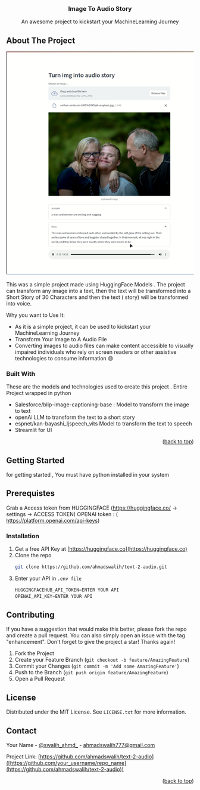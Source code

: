 

<!-- PROJECT LOGO -->
<br />
<div align="center">
 

  <h3 align="center">Image To Audio Story</h3>

  <p align="center">
    An awesome project to kickstart your MachineLearning Journey
    <br />
  </p>
</div>


<!-- ABOUT THE PROJECT -->
## About The Project

![Product Name Screen Shot](https://github.com/ahmadswalih/text-2-audio/blob/master/Screenshot%20from%202024-02-20%2013-09-29.png)

This was a simple project made using HuggingFace Models . The project can transform any image into a text, then the text will be transformed into a Short Story of 30 Characters and then the text ( story) will be transformed into voice. 

Why you want to Use It:
* As it is a simple project, it can be used to kickstart your MachineLearning Journey
* Transform Your Image to A Audio File
* Converting images to audio files can make content accessible to visually impaired individuals who rely on screen readers or other assistive technologies to consume information :smile:



### Built With

These are the models and technologies used to create this project . Entire Project wrapped in python

* Salesforce/blip-image-captioning-base : Model to transform the image to text
* openAi LLM to transform the text to a short story
* espnet/kan-bayashi_ljspeech_vits Model to transform the text to speech
* Streamlit for UI

<p align="right">(<a href="#readme-top">back to top</a>)</p>






<!-- GETTING STARTED -->
## Getting Started

for getting started , You must have python installed in your system 


<!-- Prerequistes  -->
## Prerequistes 

Grab a Access token from HUGGINGFACE (https://huggingface.co/ -> settings -> ACCESS TOKEN)
OPENAI token : ( https://platform.openai.com/api-keys)




### Installation


1. Get a free API Key at [https://huggingface.co](https://huggingface.co)
2. Clone the repo
   ```sh
   git clone https://github.com/ahmadswalih/text-2-audio.git
   ```
3. Enter your API in `.env file`
   ```js
   HUGGINGFACEHUB_API_TOKEN=ENTER YOUR API
   OPENAI_API_KEY=ENTER YOUR API
   ```




<!-- CONTRIBUTING -->
## Contributing

If you have a suggestion that would make this better, please fork the repo and create a pull request. You can also simply open an issue with the tag "enhancement".
Don't forget to give the project a star! Thanks again!

1. Fork the Project
2. Create your Feature Branch (`git checkout -b feature/AmazingFeature`)
3. Commit your Changes (`git commit -m 'Add some AmazingFeature'`)
4. Push to the Branch (`git push origin feature/AmazingFeature`)
5. Open a Pull Request




<!-- LICENSE -->
## License

Distributed under the MIT License. See `LICENSE.txt` for more information.





<!-- CONTACT -->
## Contact

Your Name - [@swalih_ahmd_](https://www.instagram.com/swalih_ahmd_/) - ahmadswalih777@gmail.com

Project Link: [https://github.com/ahmadswalih/text-2-audio]([https://github.com/your_username/repo_name](https://github.com/ahmadswalih/text-2-audio))

<p align="right">(<a href="#readme-top">back to top</a>)</p>




